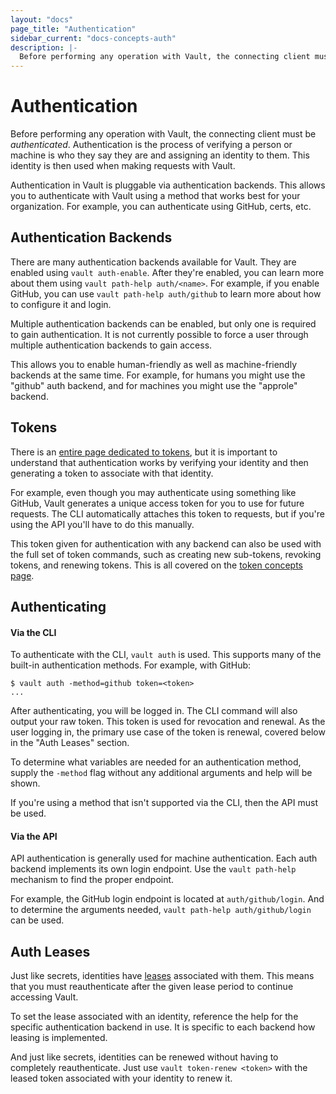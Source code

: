 ```yaml
---
layout: "docs"
page_title: "Authentication"
sidebar_current: "docs-concepts-auth"
description: |-
  Before performing any operation with Vault, the connecting client must be authenticated.
---
```


# Authentication

Before performing any operation with Vault, the connecting client must be
_authenticated_. Authentication is the process of verifying a person or
machine is who they say they are and assigning an identity to them. This
identity is then used when making requests with Vault.

Authentication in Vault is pluggable via authentication backends. This
allows you to authenticate with Vault using a method that works best for your
organization. For example, you can authenticate using GitHub, certs, etc.

## Authentication Backends

There are many authentication backends available for Vault. They
are enabled using `vault auth-enable`. After they're enabled, you can
learn more about them using `vault path-help auth/<name>`. For example,
if you enable GitHub, you can use `vault path-help auth/github` to learn more
about how to configure it and login.

Multiple authentication backends can be enabled, but only one is required
to gain authentication. It is not currently possible to force a user through
multiple authentication backends to gain access.

This allows you to enable human-friendly as well as machine-friendly
backends at the same time. For example, for humans you might use the
"github" auth backend, and for machines you might use the "approle" backend.

## Tokens

There is an [entire page dedicated to tokens](/docs/concepts/tokens.html),
but it is important to understand that authentication works by verifying
your identity and then generating a token to associate with that identity.

For example, even though you may authenticate using something like GitHub,
Vault generates a unique access token for you to use for future requests.
The CLI automatically attaches this token to requests, but if you're using
the API you'll have to do this manually.

This token given for authentication with any backend can also be used
with the full set of token commands, such as creating new sub-tokens,
revoking tokens, and renewing tokens. This is all covered on the
[token concepts page](/docs/concepts/tokens.html).

## Authenticating

#### Via the CLI

To authenticate with the CLI, `vault auth` is used. This supports many
of the built-in authentication methods. For example, with GitHub:

```
$ vault auth -method=github token=<token>
...
```

After authenticating, you will be logged in. The CLI command will also
output your raw token. This token is used for revocation and renewal.
As the user logging in, the primary use case of the token is renewal,
covered below in the "Auth Leases" section.

To determine what variables are needed for an authentication method,
supply the `-method` flag without any additional arguments and help
will be shown.

If you're using a method that isn't supported via the CLI, then the API
must be used.

#### Via the API

API authentication is generally used for machine authentication. Each
auth backend implements its own login endpoint. Use the `vault path-help`
mechanism to find the proper endpoint.

For example, the GitHub login endpoint is located at `auth/github/login`.
And to determine the arguments needed, `vault path-help auth/github/login` can
be used.

## Auth Leases

Just like secrets, identities have
[leases](/docs/concepts/lease.html) associated with them. This means that
you must reauthenticate after the given lease period to continue accessing
Vault.

To set the lease associated with an identity, reference the help for
the specific authentication backend in use. It is specific to each backend
how leasing is implemented.

And just like secrets, identities can be renewed without having to
completely reauthenticate. Just use `vault token-renew <token>` with the
leased token associated with your identity to renew it.
